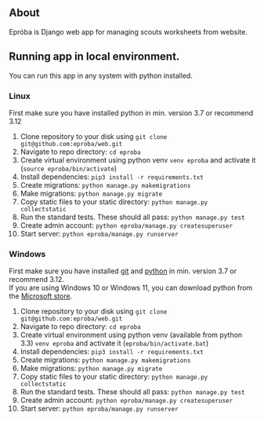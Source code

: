 ## About
Epróba is Django web app for managing scouts worksheets from website.

## Running app in local environment. 
You can run this app in any system with python installed. 
### Linux
First make sure you have installed python in min. version 3.7 or recommend 3.12
1. Clone repository to your disk using `git clone git@github.com:eproba/web.git`  
2. Navigate to repo directory: `cd eproba`  
3. Create virtual environment using python venv `venv eproba` and activate it (`source eproba/bin/activate`)  
4. Install dependencies: `pip3 install -r requirements.txt`  
5. Create migrations: `python manage.py makemigrations`  
6. Make migrations: `python manage.py migrate`  
7. Copy static files to your static directory: `python manage.py collectstatic`  
8. Run the standard tests. These should all pass: `python manage.py test`  
9. Create admin account: `python eproba/manage.py createsuperuser`  
10. Start server: `python eproba/manage.py runserver`  

### Windows
First make sure you have installed [git](https://git-scm.com/downloads) and [python](https://www.python.org/downloads/) in min. version 3.7 or recommend 3.12.  
If you are using Windows 10 or Windows 11, you can download python from the [Microsoft store](https://www.microsoft.com/store/productId/9P7QFQMJRFP7).
1. Clone repository to your disk using `git clone git@github.com:eproba/web.git`  
2. Navigate to repo directory: `cd eproba`  
3. Create virtual environment using python venv (available from python 3.3) `venv eproba` and activate it (`eproba/bin/activate.bat`)  
4. Install dependencies: `pip3 install -r requirements.txt`  
5. Create migrations: `python manage.py makemigrations`  
6. Make migrations: `python manage.py migrate`  
7. Copy static files to your static directory: `python manage.py collectstatic`  
8. Run the standard tests. These should all pass: `python manage.py test`  
9. Create admin account: `python eproba/manage.py createsuperuser`  
10. Start server: `python eproba/manage.py runserver`
